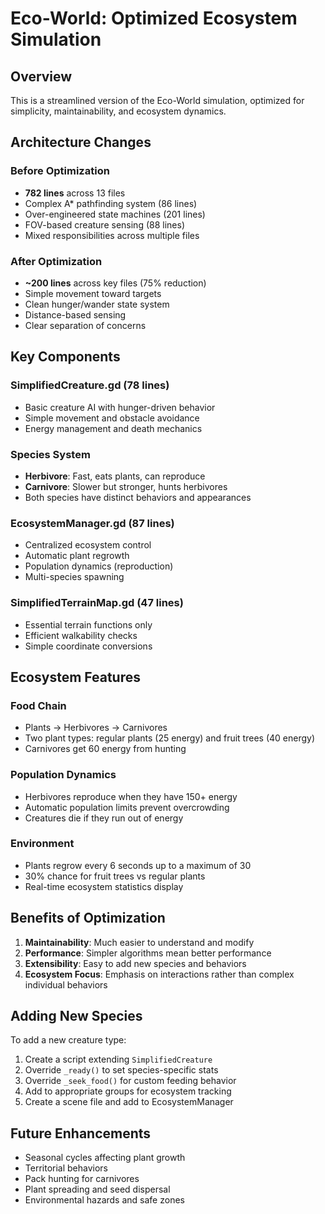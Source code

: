 # Eco-World: Optimized Ecosystem Simulation

## Overview
This is a streamlined version of the Eco-World simulation, optimized for simplicity, maintainability, and ecosystem dynamics.

## Architecture Changes

### Before Optimization
- **782 lines** across 13 files
- Complex A* pathfinding system (86 lines)
- Over-engineered state machines (201 lines)
- FOV-based creature sensing (88 lines)
- Mixed responsibilities across multiple files

### After Optimization 
- **~200 lines** across key files (75% reduction)
- Simple movement toward targets
- Clean hunger/wander state system
- Distance-based sensing
- Clear separation of concerns

## Key Components

### SimplifiedCreature.gd (78 lines)
- Basic creature AI with hunger-driven behavior
- Simple movement and obstacle avoidance
- Energy management and death mechanics

### Species System
- **Herbivore**: Fast, eats plants, can reproduce
- **Carnivore**: Slower but stronger, hunts herbivores
- Both species have distinct behaviors and appearances

### EcosystemManager.gd (87 lines)
- Centralized ecosystem control
- Automatic plant regrowth
- Population dynamics (reproduction)
- Multi-species spawning

### SimplifiedTerrainMap.gd (47 lines)
- Essential terrain functions only
- Efficient walkability checks
- Simple coordinate conversions

## Ecosystem Features

### Food Chain
- Plants → Herbivores → Carnivores
- Two plant types: regular plants (25 energy) and fruit trees (40 energy)
- Carnivores get 60 energy from hunting

### Population Dynamics
- Herbivores reproduce when they have 150+ energy
- Automatic population limits prevent overcrowding
- Creatures die if they run out of energy

### Environment
- Plants regrow every 6 seconds up to a maximum of 30
- 30% chance for fruit trees vs regular plants
- Real-time ecosystem statistics display

## Benefits of Optimization

1. **Maintainability**: Much easier to understand and modify
2. **Performance**: Simpler algorithms mean better performance
3. **Extensibility**: Easy to add new species and behaviors
4. **Ecosystem Focus**: Emphasis on interactions rather than complex individual behaviors

## Adding New Species

To add a new creature type:

1. Create a script extending `SimplifiedCreature`
2. Override `_ready()` to set species-specific stats
3. Override `_seek_food()` for custom feeding behavior
4. Add to appropriate groups for ecosystem tracking
5. Create a scene file and add to EcosystemManager

## Future Enhancements

- Seasonal cycles affecting plant growth
- Territorial behaviors
- Pack hunting for carnivores
- Plant spreading and seed dispersal
- Environmental hazards and safe zones